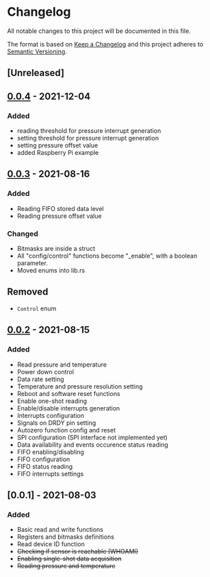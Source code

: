 # Changelog

All notable changes to this project will be documented in this file.

The format is based on [Keep a Changelog](http://keepachangelog.com/en/1.0.0/)
and this project adheres to [Semantic Versioning](http://semver.org/spec/v2.0.0.html).

## [Unreleased]

## [0.0.4] - 2021-12-04

### Added
- reading threshold for pressure interrupt generation
- setting threshold for pressure interrupt generation
- setting pressure offset value
- added Raspberry Pi example

[0.0.4]: https://github.com/nebelgrau77/lps25hb-rs/releases/tag/v0.0.4

## [0.0.3] - 2021-08-16

### Added
- Reading FIFO stored data level
- Reading pressure offset value

### Changed
- Bitmasks are inside a struct
- All "config/control" functions become "_enable", with a boolean parameter. 
- Moved enums into lib.rs 

## Removed
- `Control` enum

[0.0.3]: https://github.com/nebelgrau77/lps25hb-rs/releases/tag/v.0.0.3

## [0.0.2] - 2021-08-15

### Added
- Read pressure and temperature
- Power down control
- Data rate setting
- Temperature and pressure resolution setting
- Reboot and software reset functions
- Enable one-shot reading
- Enable/disable interrupts generation
- Interrupts configuration
- Signals on DRDY pin setting
- Autozero function config and reset
- SPI configuration (SPI interface not implemented yet)
- Data availability and events occurence status reading
- FIFO enabling/disabling
- FIFO configuration
- FIFO status reading
- FIFO interrupts settings


[0.0.2]: https://github.com/nebelgrau77/lps25hb-rs/releases/tag/v.0.0.2

## [0.0.1] - 2021-08-03

### Added
- Basic read and write functions
- Registers and bitmasks definitions
- Read device ID function
- ~~Checking if sensor is reachable (WHOAMI)~~
- ~~Enabling single-shot data acquisition~~
- ~~Reading pressure and temperature~~

